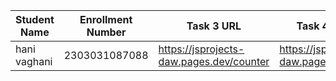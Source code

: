 | Student Name | Enrollment Number | Task 3 URL | Task 4 URL  | GitHub Repository URL |
|---|---|---|---|---|
|hani vaghani|2303031087088|https://jsprojects-daw.pages.dev/counter |  https://jsprojects-daw.pages.dev/3D | https://github.com/hanivaghani/JSprojects |
